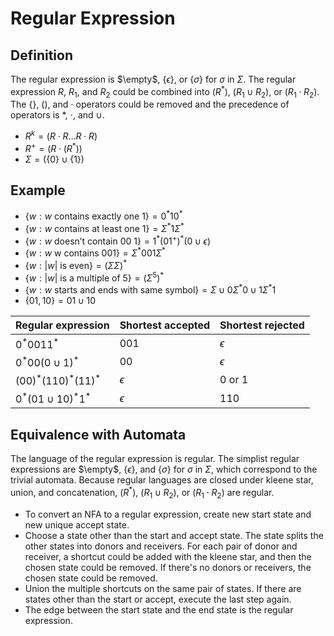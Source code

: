 # Regular Expression

## Definition

The regular expression is $\empty$, $\{ \epsilon \}$, or $\{ \sigma \}$ for $\sigma$ in  $\Sigma$. The regular expression $R$, $R_1$, and $R_2$ could be combined into $(R^*)$, $(R_1 \cup R_2)$, or $(R_1 \cdot R_2)$. The $\{ \}$, $()$, and $\cdot$ operators could be removed and the precedence of operators is $*$, $\cdot$, and $\cup$.

- $R^k = (R \cdot R \dots R \cdot R)$
- $R^+ = (R \cdot (R^*))$
- $\Sigma = (\{ 0 \} \cup \{ 1 \})$

## Example

- $\{ w: w \text{ contains exactly one } 1 \} = 0^{*} 1 0^{*}$
- $\{ w: w \text{ contains at least one } 1 \} = \Sigma^{*} 1 \Sigma^{*}$
- $\{ w: w \text{ doesn't contain 00 } 1 \} = 1^{*} (01^{+})^* (0 \cup \epsilon)$
- $\{ w: w \text{ w contains } 001 \} = \Sigma^{*} 001 \Sigma^{*}$
- $\{ w: |w| \text{ is even} \} = (\Sigma \Sigma)^{*}$
- $\{ w: |w| \text{ is a multiple of } 5\} = (\Sigma^5)^{*}$
- $\{ w: w \text{ starts and ends with same symbol} \} = \Sigma \cup 0\Sigma^{*}0 \cup 1\Sigma^{*}1$
- $\{ 01, 10 \} = 01 \cup 10$

|Regular expression|Shortest accepted|Shortest rejected|
|-|-|-|
|$0^{*}0011^{*}$|$001$|$\epsilon$|
|$0^{*}00(0 \cup 1)^{*}$|$00$|$\epsilon$|
|$(00)^{*}(110)^{*}(11)^{*}$|$\epsilon$|$0$ or $1$|
|$0^{*}(01 \cup 10)^{*} 1^{*}$|$\epsilon$|$110$|

## Equivalence with Automata

The language of the regular expression is regular. The simplist regular expressions are $\empty$, $\{ \epsilon \}$, and $\{ \sigma \}$ for $\sigma$ in $\Sigma$, which correspond to the trivial automata. Because regular languages are closed under kleene star, union, and concatenation, $(R^*)$, $(R_1 \cup R_2)$, or $(R_1 \cdot R_2)$ are regular.

- To convert an NFA to a regular expression, create new start state and new unique accept state.
- Choose a state other than the start and accept state. The state splits the other states into donors and receivers. For each pair of donor and receiver, a shortcut could be added with the kleene star, and then the chosen state could be removed. If there's no donors or receivers, the chosen state could be removed.
- Union the multiple shortcuts on the same pair of states. If there are states other than the start or accept, execute the last step again.
- The edge between the start state and the end state is the regular expression.
